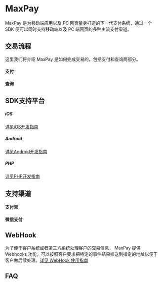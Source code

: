# MaxPay

MaxPay 是为移动端应用以及 PC 网页量身打造的下一代支付系统，通过一个 SDK 便可以同时支持移动端以及 PC 端网页的多种主流支付渠道。

## 交易流程
这里我们将介绍 MaxPay 是如何完成交易的，包括支付和查询两部分。

#### 支付


#### 查询


## SDK支持平台
##### iOS
[详见iOS开发指南](具体链接)
##### Android
[详见Android开发指南](具体链接)
##### PHP
[详见PHP开发指南](具体链接)

## 支持渠道

#### 支付宝
#### 微信支付

## WebHook
为了便于客户系统或者第三方系统处理客户的交易信息， MaxPay 提供 Webhooks 功能，可以按照客户要求把特定的事件结果推送到指定的地址以便于客户做后续处理。[详见 WebHook 使用指南](具体链接)

## FAQ
